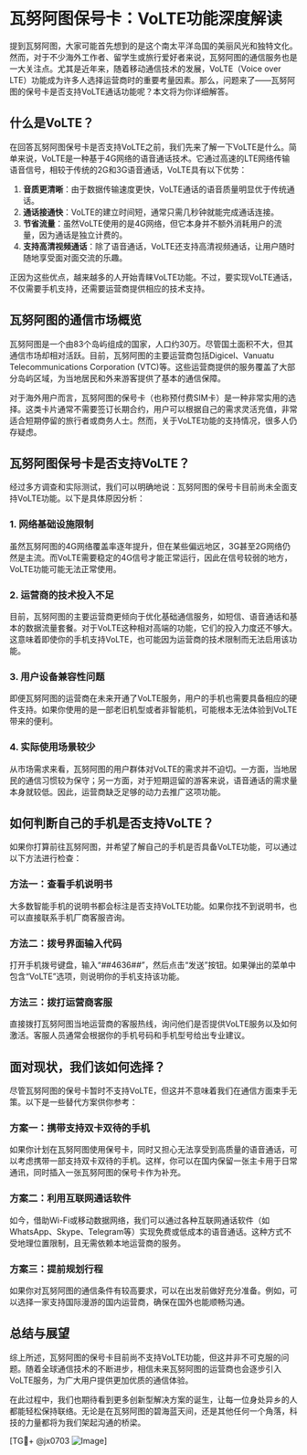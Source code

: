 # 瓦努阿图保号卡：VoLTE功能深度解读

提到瓦努阿图，大家可能首先想到的是这个南太平洋岛国的美丽风光和独特文化。然而，对于不少海外工作者、留学生或旅行爱好者来说，瓦努阿图的通信服务也是一大关注点。尤其是近年来，随着移动通信技术的发展，VoLTE（Voice over LTE）功能成为许多人选择运营商时的重要考量因素。那么，问题来了——瓦努阿图的保号卡是否支持VoLTE通话功能呢？本文将为你详细解答。

## 什么是VoLTE？

在回答瓦努阿图保号卡是否支持VoLTE之前，我们先来了解一下VoLTE是什么。简单来说，VoLTE是一种基于4G网络的语音通话技术。它通过高速的LTE网络传输语音信号，相较于传统的2G和3G语音通话，VoLTE具有以下优势：

1. **音质更清晰**：由于数据传输速度更快，VoLTE通话的语音质量明显优于传统通话。
2. **通话接通快**：VoLTE的建立时间短，通常只需几秒钟就能完成通话连接。
3. **节省流量**：虽然VoLTE使用的是4G网络，但它本身并不额外消耗用户的流量，因为通话是独立计费的。
4. **支持高清视频通话**：除了语音通话，VoLTE还支持高清视频通话，让用户随时随地享受面对面交流的乐趣。

正因为这些优点，越来越多的人开始青睐VoLTE功能。不过，要实现VoLTE通话，不仅需要手机支持，还需要运营商提供相应的技术支持。

## 瓦努阿图的通信市场概览

瓦努阿图是一个由83个岛屿组成的国家，人口约30万。尽管国土面积不大，但其通信市场却相对活跃。目前，瓦努阿图的主要运营商包括Digicel、Vanuatu Telecommunications Corporation (VTC)等。这些运营商提供的服务覆盖了大部分岛屿区域，为当地居民和外来游客提供了基本的通信保障。

对于海外用户而言，瓦努阿图的保号卡（也称预付费SIM卡）是一种非常实用的选择。这类卡片通常不需要签订长期合约，用户可以根据自己的需求灵活充值，非常适合短期停留的旅行者或商务人士。然而，关于VoLTE功能的支持情况，很多人仍存疑虑。

## 瓦努阿图保号卡是否支持VoLTE？

经过多方调查和实际测试，我们可以明确地说：瓦努阿图的保号卡目前尚未全面支持VoLTE功能。以下是具体原因分析：

### 1. 网络基础设施限制
虽然瓦努阿图的4G网络覆盖率逐年提升，但在某些偏远地区，3G甚至2G网络仍然是主流。而VoLTE需要稳定的4G信号才能正常运行，因此在信号较弱的地方，VoLTE功能可能无法正常使用。

### 2. 运营商的技术投入不足
目前，瓦努阿图的主要运营商更倾向于优化基础通信服务，如短信、语音通话和基本的数据流量套餐。对于VoLTE这种相对高端的功能，它们的投入力度还不够大。这意味着即使你的手机支持VoLTE，也可能因为运营商的技术限制而无法启用该功能。

### 3. 用户设备兼容性问题
即便瓦努阿图的运营商在未来开通了VoLTE服务，用户的手机也需要具备相应的硬件支持。如果你使用的是一部老旧机型或者非智能机，可能根本无法体验到VoLTE带来的便利。

### 4. 实际使用场景较少
从市场需求来看，瓦努阿图的用户群体对VoLTE的需求并不迫切。一方面，当地居民的通信习惯较为保守；另一方面，对于短期逗留的游客来说，语音通话的需求量本身就较低。因此，运营商缺乏足够的动力去推广这项功能。

## 如何判断自己的手机是否支持VoLTE？

如果你打算前往瓦努阿图，并希望了解自己的手机是否具备VoLTE功能，可以通过以下方法进行检查：

### 方法一：查看手机说明书
大多数智能手机的说明书都会标注是否支持VoLTE功能。如果你找不到说明书，也可以直接联系手机厂商客服咨询。

### 方法二：拨号界面输入代码
打开手机拨号键盘，输入“*#*#4636#*#*”，然后点击“发送”按钮。如果弹出的菜单中包含“VoLTE”选项，则说明你的手机支持该功能。

### 方法三：拨打运营商客服
直接拨打瓦努阿图当地运营商的客服热线，询问他们是否提供VoLTE服务以及如何激活。客服人员通常会根据你的手机号码和手机型号给出专业建议。

## 面对现状，我们该如何选择？

尽管瓦努阿图的保号卡暂时不支持VoLTE，但这并不意味着我们在通信方面束手无策。以下是一些替代方案供你参考：

### 方案一：携带支持双卡双待的手机
如果你计划在瓦努阿图使用保号卡，同时又担心无法享受到高质量的语音通话，可以考虑携带一部支持双卡双待的手机。这样，你可以在国内保留一张主卡用于日常通讯，同时插入一张瓦努阿图的保号卡作为补充。

### 方案二：利用互联网通话软件
如今，借助Wi-Fi或移动数据网络，我们可以通过各种互联网通话软件（如WhatsApp、Skype、Telegram等）实现免费或低成本的语音通话。这种方式不受地理位置限制，且无需依赖本地运营商的服务。

### 方案三：提前规划行程
如果你对瓦努阿图的通信条件有较高要求，可以在出发前做好充分准备。例如，可以选择一家支持国际漫游的国内运营商，确保在国外也能顺畅沟通。

## 总结与展望

综上所述，瓦努阿图的保号卡目前尚不支持VoLTE功能，但这并非不可克服的问题。随着全球通信技术的不断进步，相信未来瓦努阿图的运营商也会逐步引入VoLTE服务，为广大用户提供更加优质的通信体验。

在此过程中，我们也期待看到更多创新型解决方案的诞生，让每一位身处异乡的人都能轻松保持联络。无论是在瓦努阿图的碧海蓝天间，还是其他任何一个角落，科技的力量都将为我们架起沟通的桥梁。

[TG💪+ @jx0703 ![Image](https://github.com/user-attachments/assets/dbca1d08-cadb-493c-b0ec-ad6f7a83f270)]